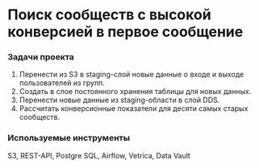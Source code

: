 # Поиск сообществ с высокой конверсией в первое сообщение

### Задачи проекта
1. Перенести из S3 в staging-слой новые данные о входе и выходе пользователей из групп.
2. Создать в слое постоянного хранения таблицы для новых данных.
3. Перенести новые данные из staging-области в слой DDS.
4. Рассчитать конверсионные показатели для десяти самых старых сообществ.

### Используемые инструменты
S3, REST-API, Postgre SQL, Airflow, Vetrica, Data Vault
